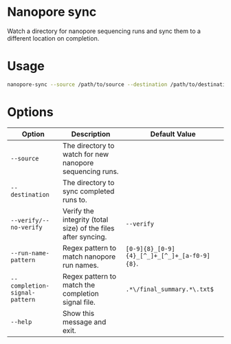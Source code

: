 # Nanopore sync

Watch a directory for nanopore sequencing runs and sync them to a different location on completion.

# Usage

```bash
nanopore-sync --source /path/to/source --destination /path/to/destination
```

# Options

| Option                        | Description                                                   | Default Value                                |
|-------------------------------|---------------------------------------------------------------|----------------------------------------------|
| `--source`                    | The directory to watch for new nanopore sequencing runs.      |                                              |
| `--destination`               | The directory to sync completed runs to.                      |                                              |
| `--verify/--no-verify`        | Verify the integrity (total size) of the files after syncing. | `--verify`                                   |
| `--run-name-pattern`          | Regex pattern to match nanopore run names.                    | `[0-9]{8}_[0-9]{4}_[^_]+_[^_]+_[a-f0-9]{8}`. |
| `--completion-signal-pattern` | Regex pattern to match the completion signal file.            | `.*\/final_summary.*\.txt$`                  |
| `--help`                      | Show this message and exit.                                   |                                              |